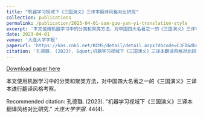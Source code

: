 ```yaml
---
title: "机器学习视域下《三国演义》三译本翻译风格对比研究"
collection: publications
permalink: /publication/2023-04-01-san-guo-yan-yi-translation-style
excerpt: '本文使用机器学习中的分类和聚类方法，对中国四大名著之一的《三国演义》三译本进行翻译风格考察。'
date: 2023-04-01
venue: '大连大学学报'
paperurl: 'https://kns.cnki.net/KCMS/detail/detail.aspx?dbcode=CJFD&dbname=CJFDLAST2023&filename=DALI202304006&v='
citation: '孔德璐. (2023). &quot;机器学习视域下《三国演义》三译本翻译风格对比研究.&quot; <i>大连大学学报</i>. 44(4).'
---
```


<a href='https://kns.cnki.net/KCMS/detail/detail.aspx?dbcode=CJFD&dbname=CJFDLAST2023&filename=DALI202304006&v='>Download paper here</a>

本文使用机器学习中的分类和聚类方法，对中国四大名著之一的《三国演义》三译本进行翻译风格考察。

Recommended citation: 孔德璐. (2023). "机器学习视域下《三国演义》三译本翻译风格对比研究." <i>大连大学学报</i>. 44(4).